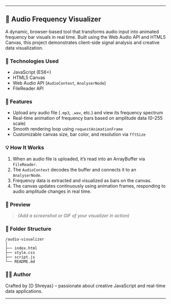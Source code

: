 

---

## 🎵 Audio Frequency Visualizer

A dynamic, browser-based tool that transforms audio input into animated frequency bar visuals in real time. Built using the Web Audio API and HTML5 Canvas, this project demonstrates client-side signal analysis and creative data visualization.

### 🔧 Technologies Used

- JavaScript (ES6+)
- HTML5 Canvas
- Web Audio API (`AudioContext`, `AnalyserNode`)
- FileReader API

### 🚀 Features

- Upload any audio file (`.mp3`, `.wav`, etc.) and view its frequency spectrum
- Real-time animation of frequency bars based on amplitude data (0–255 scale)
- Smooth rendering loop using `requestAnimationFrame`
- Customizable canvas size, bar color, and resolution via `fftSize`

### 💡 How It Works

1. When an audio file is uploaded, it’s read into an ArrayBuffer via `FileReader`.
2. The `AudioContext` decodes the buffer and connects it to an `AnalyserNode`.
3. Frequency data is extracted and visualized as bars on the canvas.
4. The canvas updates continuously using animation frames, responding to audio amplitude changes in real time.

### 📸 Preview

> *(Add a screenshot or GIF of your visualizer in action)*

### 📁 Folder Structure

```
/audio-visualizer
│
├── index.html
├── style.css
├── script.js
└── README.md
```

### 👨‍💻 Author

Crafted by [D Shreyas} – passionate about creative JavaScript and real-time data applications.

---


